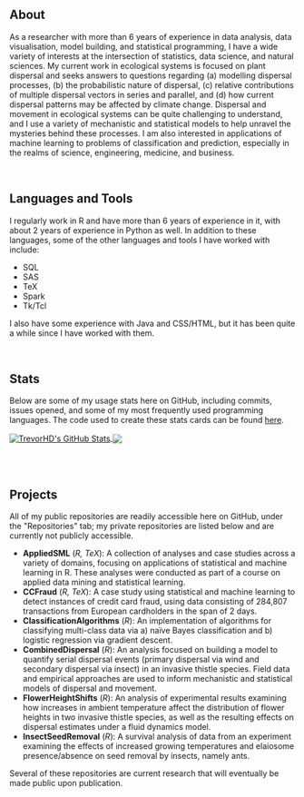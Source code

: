 ## About

As a researcher with more than 6 years of experience in data analysis, data visualisation, model building, and statistical programming, I have a wide variety of interests at the intersection of statistics, data science, and natural sciences. My current work in ecological systems is focused on plant dispersal and seeks answers to questions regarding (a) modelling dispersal processes, (b) the probabilistic nature of dispersal, (c) relative contributions of multiple dispersal vectors in series and parallel, and (d) how current dispersal patterns may be affected by climate change. Dispersal and movement in ecological systems can be quite challenging to understand, and I use a variety of mechanistic and statistical models to help unravel the mysteries behind these processes. I am also interested in applications of machine learning to problems of classification and prediction, especially in the realms of science, engineering, medicine, and business.

<br/>

## Languages and Tools

I regularly work in R and have more than 6 years of experience in it, with about 2 years of experience in Python as well. In addition to these languages, some of the other languages and tools I have worked with include:

* SQL
* SAS
* TeX
* Spark
* Tk/Tcl

I also have some experience with Java and CSS/HTML, but it has been quite a while since I have worked with them.

<br/>

## Stats

Below are some of my usage stats here on GitHub, including commits, issues opened, and some of my most frequently used programming languages. The code used to create these stats cards can be found [here](https://github.com/anuraghazra/github-readme-stats).

<a href="https://github.com/TrevorHD/TrevorHD">
  <img align="center" src="https://github-readme-stats.vercel.app/api?username=TrevorHD&show_icons=true&line_height=30&count_private=true&include_all_commits=true&hide=prs,contribs&title_color=00AEFF&text_color=00AEFF&icon_color=00AEFF&bg_color=00000000&custom_title=GitHub Stats" alt="TrevorHD's GitHub Stats"/>
</a>

<a href="https://github.com/TrevorHD/TrevorHD">
  <img align="center" src="https://github-readme-stats.vercel.app/api/top-langs/?username=TrevorHD&layout=compact&card_width=305&langs_count=6&title_color=00AEFF&text_color=00AEFF&icon_color=00AEFF&bg_color=00000000"/>
</a>

<br/><br/>

## Projects

All of my public repositories are readily accessible here on GitHub, under the "Repositories" tab; my private repositories are listed below and are currently not publicly accessible.

* **AppliedSML** (*R, TeX*): A collection of analyses and case studies across a variety of domains, focusing on applications of statistical and machine learning in R. These analyses were conducted as part of a course on applied data mining and statistical learning.
* **CCFraud** (*R, TeX*): A case study using statistical and machine learning to detect instances of credit card fraud, using data consisting of 284,807 transactions from European cardholders in the span of 2 days.
* **ClassificationAlgorithms** (*R*): An implementation of algorithms for classifying multi-class data via a) naïve Bayes classification and b) logistic regression via gradient descent.
* **CombinedDispersal** (*R*): An analysis focused on building a model to quantify serial dispersal events (primary dispersal via wind and secondary dispersal via insect) in an invasive thistle species. Field data and empirical approaches are used to inform mechanistic and statistical models of dispersal and movement.
* **FlowerHeightShifts** (*R*): An analysis of experimental results examining how increases in ambient temperature affect the distribution of flower heights in two invasive thistle species, as well as the resulting effects on dispersal estimates under a fluid dynamics model.
* **InsectSeedRemoval** (*R*): A survival analysis of data from an experiment examining the effects of increased growing temperatures and elaiosome presence/absence on seed removal by insects, namely ants.

Several of these repositories are current research that will eventually be made public upon publication.
